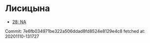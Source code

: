 # Лисицына
- [28: NA](28.md)

Commit: 7e6fb034971be322a506ddad8fd8524e8129e4c8
 fetched at: 20201110-131727
